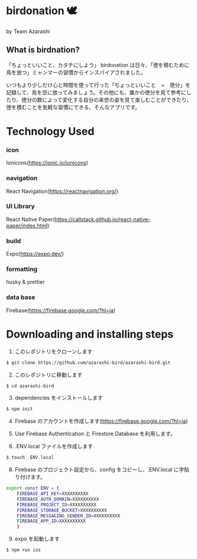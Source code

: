 # birdonation 🕊

by Team Azarashi

## What is birdnation?

「ちょっといいこと、カタチにしよう」
birdonation は日々、「徳を積むために鳥を放つ」ミャンマーの習慣からインスパイアされました。

いつもより少しだけ心と時間を使って行った「ちょっといいこと　=　徳分」を記録して、鳥を空に放ってみましょう。その他にも、誰かの徳分を見て参考にしたり、徳分の数によって変化する自分の来世の姿を見て楽しむことができたり、徳を積むことを気軽な習慣にできる、そんなアプリです。

# Technology Used

### icon

Ionicons(https://ionic.io/ionicons)

### navigation

React Navigation(https://reactnavigation.org/)

### UI Library

React Native Paper(https://callstack.github.io/react-native-paper/index.html)

### build

Expo(https://expo.dev/)

### formatting

husky & prettier

### data base

Firebase(https://firebase.google.com/?hl=ja)

# Downloading and installing steps

1. このレポジトリをクローンします

```bash
$ git clone https://github.com/azarashi-bird/azarashi-bird.git
```

2. このレポジトリに移動します

```bash
$ cd azarashi-bird
```

3. dependencies をインストールします

```bash
$ npm init
```

4. Firebase のアカウントを作成します(https://firebase.google.com/?hl=ja)

5. Use Firebase Authentication と Firestore Database を利用します。

6. .ENV.local ファイルを作成します

```bash
$ touch .ENV.local
```

8. Firebase のプロジェクト設定から、config をコピーし、.ENV.local に字貼り付けます。

```bash
export const ENV = {
    FIREBASE_API_KEY=XXXXXXXXXX
    FIREBASE_AUTH_DOMAIN=XXXXXXXXXX
    FIREBASE_PROJECT_ID=XXXXXXXXXX
    FIREBASE_STORAGE_BUCKET=XXXXXXXXXX
    FIREBASE_MESSAGING_SENDER_ID=XXXXXXXXXX
    FIREBASE_APP_ID=XXXXXXXXXX
    }
```

9. expo を起動します

```bash
$ npm run ios
```
